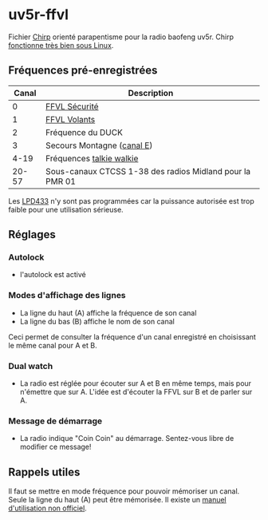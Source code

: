# uv5r-ffvl

Fichier [Chirp](https://chirp.danplanet.com/projects/chirp/wiki/Home) orienté parapentisme pour la radio baofeng uv5r. Chirp [fonctionne très bien sous Linux](https://chirp.danplanet.com/projects/chirp/wiki/Running_Under_Linux).

## Fréquences pré-enregistrées

| Canal   | Description                                                                                                    |
|---------|----------------------------------------------------------------------------------------------------------------|
| 0       | [FFVL Sécurité](https://federation.ffvl.fr/pages/fr-quences-et-postes-radio-pour-vol-libre#F_SECU)             |
| 1       | [FFVL Volants](https://federation.ffvl.fr/pages/fr-quences-et-postes-radio-pour-vol-libre#F_VOLANTS)           |
| 2       | Fréquence du DUCK                                                                                              |
| 3       | Secours Montagne ([canal E](https://fr.wikipedia.org/wiki/Canal_E_(VHF)))                                      |
| 4-19    | Fréquences [talkie walkie](https://fr.wikipedia.org/wiki/PMR446)                                               |
| 20-57   | Sous-canaux CTCSS 1-38 des radios Midland pour la PMR 01                                                       |

Les [LPD433](https://fr.wikipedia.org/wiki/LPD433) n'y sont pas programmées car la puissance autorisée est trop faible pour une utilisation sérieuse.

## Réglages

### Autolock

* l'autolock est activé

### Modes d'affichage des lignes

* La ligne du haut (A) affiche la fréquence de son canal
* La ligne du bas (B) affiche le nom de son canal

Ceci permet de consulter la fréquence d'un canal enregistré en choisissant le même canal pour A et B.

### Dual watch

* La radio est réglée pour écouter sur A et B en même temps, mais pour
  n'émettre que sur A. L'idée est d'écouter la FFVL sur B et de parler sur
  A.

### Message de démarrage

* La radio indique "Coin Coin" au démarrage. Sentez-vous libre de modifier
  ce message!

## Rappels utiles

Il faut se mettre en mode fréquence pour pouvoir mémoriser un canal. Seule la ligne du haut (A) peut être mémorisée.
Il existe un [manuel d'utilisation non officiel](https://radiodoc.github.io/uv-5r/).
